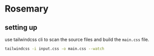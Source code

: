 # Rosemary

## setting up

use tailwindcss cli to scan the source files and build the `main.css` file.
```bash
tailwindcss -i input.css -o main.css --watch
```
